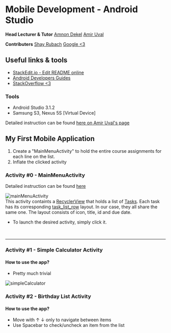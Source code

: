   
Mobile Development - Android Studio
==

**Head Lecturer & Tutor**
[Amnon Dekel](https://scholar.google.com/citations?user=5lTmLKsAAAAJ&hl=en)
[Amir Uval](https://github.com/auval) 


**Contributers**
[Shay Rubach](https://github.com/ShayRubach)
[Google <3](https://google.com)


## Useful links & tools
- [StackEdit.io - Edit README online](https://stackedit.io/app#)
- [Android Developers Guides](https://developer.android.com)
- [StackOverflow <3](https://stackoverflow.com)

### Tools
- Android Studio 3.1.2
- Samsung S3, Nexus 5S [Virtual Device]

Detailed instruction can be found [here on Amir Uval's page](https://github.com/auval/AndroidWorkshop)

## My First Mobile Application

1. Create a "MainMenuActivity" to hold the entire course assignments for each line on the list.
2. Inflate the clicked activity

### Activity #0 - MainMenuActivity

Detailed instruction can be found [here](https://github.com/auval/AndroidWorkshop)

![mainMenuActivity](https://user-images.githubusercontent.com/21342315/39399057-7a89948e-4b17-11e8-9871-e274ca257b9b.png) 
<br/>This activity containts a [RecyclerView](https://developer.android.com/guide/topics/ui/layout/recyclerview) that holds a list of [Tasks](https://github.com/ShayRubach/MobileDevelopment/blob/master/app/src/main/java/com/pwnz/www/mobileapplicaiton/model/Task.java). Each task has its corresponding [task_list_row](https://github.com/ShayRubach/MobileDevelopment/blob/master/app/src/main/res/layout/task_list_row.xml) layout. In our case, they all share the same one. The layout consists of icon, title, id and due date.
- To launch the desired activity, simply click it.
<br/>

---

### Activity #1 - Simple Calculator Activity

#### How to use the app? <br/>
- Pretty much trivial


![simpleCalculator](https://user-images.githubusercontent.com/21342315/39399139-d02e471c-4b18-11e8-832e-2163dd254dc3.png)


### Activity #2 - Birthday List Activity

#### How to use the app? <br/>
- Move with ↑ ↓ only to navigate between items
- Use Spacebar to check/uncheck an item from the list